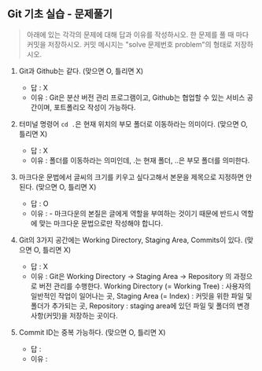 ## Git 기초 실습 - 문제풀기

> 아래에 있는 각각의 문제에 대해 답과 이유를 작성하시오.
> 한 문제를 풀 때 마다 커밋을 저장하시오. 커밋 메시지는 "solve 문제번호 problem"의 형태로 저장하시오.



1. Git과 Github는 같다. (맞으면 O, 틀리면 X)

   - 답 : X
   - 이유 : Git은 분산 버전 관리 프로그램이고, Github는 협업할 수 있는 서비스 공간이며, 포트폴리오 작성이 가능하다.

   

2. 터미널 명령어 `cd .`은 현재 위치의 부모 폴더로 이동하라는 의미이다. (맞으면 O, 틀리면 X)

   - 답 : X
   - 이유 : 폴더를 이동하라는 의미인데, .는 현재 폴더, ..은 부모 폴더를 의미한다.



3. 마크다운 문법에서 글씨의 크기를 키우고 싶다고해서 본문을 제목으로 지정하면 안된다. (맞으면 O, 틀리면 X)
   - 답 : O
   - 이유 : - 마크다운의 본질은 글에게 역할을 부여하는 것이기 때문에 반드시 역할에 맞는 마크다운 문법으로만 작성해야 합니다.



4. Git의 3가지 공간에는 Working Directory, Staging Area, Commits이 있다. (맞으면 O, 틀리면 X)
   - 답 : X
   - 이유 : Git은 Working Directory → Staging Area → Repository 의 과정으로 버전 관리를 수행한다. Working Directory (= Working Tree) : 사용자의 일반적인 작업이 일어나는 곳, Staging Area (= Index) : 커밋을 위한 파일 및 폴더가 추가되는 곳, Repository : staging area에 있던 파일 및 폴더의 변경사항(커밋)을 저장하는 곳이다. 



5. Commit ID는 중복 가능하다. (맞으면 O, 틀리면 X)
   - 답 :
   - 이유 :